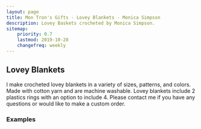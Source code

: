 ```yaml
---
layout: page
title: Mon Tron's Gifts - Lovey Blankets - Monica Simpson
description: Lovey Baskets crocheted by Monica Simpson.
sitemap:
    priority: 0.7
    lastmod: 2019-10-28
    changefreq: weekly
---
```

## Lovey Blankets

I make crocheted lovey blankets in a variety of sizes, patterns, and colors.  Made with cotton yarn and are machine washable.  Lovey blankets include 2 plastics rings with an option to include 4.  Please contact me if you have any questions or would like to make a custom order.

### Examples

<span class="image main"><img src="{{ site.baseurl }}/images/pink-lovey.jpeg" alt="" /></span>